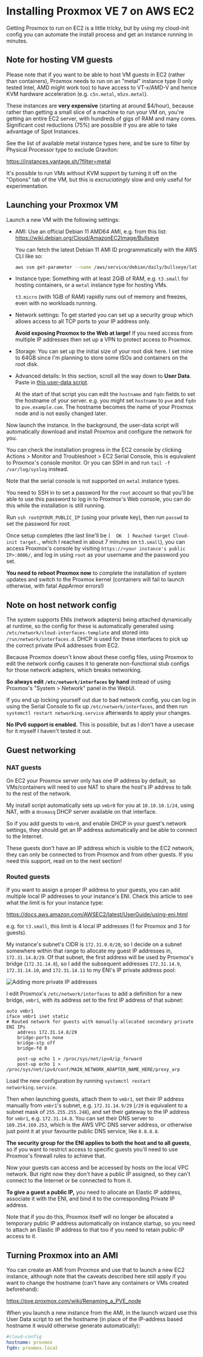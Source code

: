 # Installing Proxmox VE 7 on AWS EC2

Getting Proxmox to run on EC2 is a little tricky, but by using my cloud-init config you can automate the install process
and get an instance running in minutes.

## Note for hosting VM guests

Please note that if you want to be able to host VM guests in EC2 (rather than containers), Proxmox needs to run on an
"metal" instance type (I only tested Intel, AMD might work too) to have access to VT-x/AMD-V and hence KVM hardware 
acceleration (e.g. `c5n.metal`, `m5zn.metal`). 

These instances are **very expensive** (starting at around $4/hour), because rather than getting a small slice of a 
machine to run your VM on, you're getting an entire EC2 server, with hundreds of gigs of RAM and many cores. 
Significant cost reductions (75%) are possible if you are able to take advantage of Spot Instances.

See the list of available metal instance types here, and be sure to filter by Physical Processor type to exclude 
Graviton:

https://instances.vantage.sh/?filter=metal

It's possible to run VMs without KVM support by turning it off on the "Options" tab of the VM, but this is 
*excruciatingly* slow and only useful for experimentation.

## Launching your Proxmox VM

Launch a new VM with the following settings:

- AMI: Use an official Debian 11 AMD64 AMI, e.g. from this list: https://wiki.debian.org/Cloud/AmazonEC2Image/Bullseye
  
  You can fetch the latest Debian 11 AMI ID programmatically with the AWS CLI like so:
  ```bash
  aws ssm get-parameter --name /aws/service/debian/daily/bullseye/latest/amd64
  ```
- Instance type: Something with at least 2GiB of RAM, e.g. `t3.small` for hosting containers, or a `metal` instance type
  for hosting VMs. 
 
  `t3.micro` (with 1GiB of RAM) rapidly runs out of memory and freezes, even with no workloads running.
- Network settings: To get started you can set up a security group which allows access to all TCP ports to your IP 
  address only.

  **Avoid exposing Proxmox to the Web at large!** If you need access from multiple IP addresses then set up a VPN to 
  protect access to Proxmox.
- Storage: You can set up the initial size of your root disk here. I set mine to 64GB since I'm planning to store some
  ISOs and containers on the root disk.
- Advanced details: In this section, scroll all the way down to **User Data**. Paste in 
  [this user-data script](https://raw.githubusercontent.com/thenickdude/proxmox-on-ec2/master/cloud-init.yaml). 
 
  At the start of that script you can edit the `hostname` and `fqdn` fields to set the hostname of your server.
  e.g. you might set `hostname` to `pve` and `fqdn` to `pve.example.com`. The hostname becomes the name of your Proxmox
  node and is not easily changed later.

Now launch the instance. In the background, the user-data script will automatically download and install Proxmox and 
configure the network for you.

You can check the installation progress in the EC2 console by clicking Actions > Monitor and Troubleshoot > 
EC2 Serial Console, this is equivalent to Proxmox's console monitor. Or you can SSH in and run `tail -f /var/log/syslog` 
instead. 

Note that the serial console is not supported on `metal` instance types.

You need to SSH in to set a password for the `root` account so that you'll be able to use this
password to log in to Proxmox's Web console, you can do this while the installation is still running.

Run `ssh root@YOUR_PUBLIC_IP` (using your private key), then run `passwd` to set the password for
root.

Once setup completes (the last line'll be `[  OK  ] Reached target Cloud-init target.`, which I reached in about 7 
minutes on `t3.small`), you can access Proxmox's console by visiting `https://<your instance's public IP>:8006/`,
and log in using `root` as your username and the password you set. 

**You need to reboot Proxmox now** to complete the installation of system updates and switch to the Proxmox kernel (containers 
will fail to launch otherwise, with fatal AppArmor errors!)

## Note on host network config

The system supports ENIs (network adapters) being attached dynamically at runtime, so the config for these is 
automatically generated using `/etc/network/cloud-interfaces-template` and stored into `/run/network/interfaces.d`. 
DHCP is used for these interfaces to pick up the correct private IPv4 addresses from EC2.

Because Proxmox doesn't know about these config files, using Proxmox to edit the network config causes it to generate
non-functional stub configs for those network adapters, which breaks networking.

**So always edit `/etc/network/interfaces` by hand** instead of using Proxmox's "System > Network" panel in the WebUI.

If you end up locking yourself out due to bad network config, you can log in using the Serial Console to fix up
`/etc/network/interfaces`, and then run `systemctl restart networking.service` afterwards to apply your changes.

**No IPv6 support is enabled.** This is possible, but as I don't have a usecase for it myself I haven't tested it 
out.

## Guest networking

### NAT guests

On EC2 your Proxmox server only has one IP address by default, so VMs/containers will need to use NAT to share the host's
IP address to talk to the rest of the network. 

My install script automatically sets up `vmbr0` for you at `10.10.10.1/24`, using NAT, with a `dnsmasq` DHCP server 
available on that interface. 

So if you add guests to `vmbr0`, and enable DHCP in your guest's network settings, they should get an IP address 
automatically and be able to connect to the Internet.

These guests don't have an IP address which is visible to the EC2 network, they can only be connected to from Proxmox
and from other guests. If you need this support, read on to the next section!

### Routed guests

If you want to assign a proper IP address to your guests, you can add multiple local IP addresses to your instance's
ENI. Check this article to see what the limit is for your instance type:

https://docs.aws.amazon.com/AWSEC2/latest/UserGuide/using-eni.html

e.g. for `t3.small`, this limit is 4 local IP addresses (1 for Proxmox and 3 for guests).

My instance's subnet's CIDR is `172.31.0.0/20`, so I decide on a subnet somewhere within that range to allocate my 
guest IP addresses in, `172.31.14.8/29`. Of that subnet, the first address will be used by Proxmox's bridge 
(`172.31.14.8`), so I add the subsequent addresses `172.31.14.9`, `172.31.14.10`, and `172.31.14.11` to my ENI's IP 
private address pool:

![Adding more private IP addresses](assigning-ip-addresses.png)

I edit Proxmox's `/etc/network/interfaces` to add a definition for a new bridge, `vmbr1`, with its address set to the 
first IP address of that subnet:

```
auto vmbr1
iface vmbr1 inet static
# Routed network for guests with manually-allocated secondary private ENI IPs
    address 172.31.14.8/29
    bridge-ports none
    bridge-stp off
    bridge-fd 0

    post-up echo 1 > /proc/sys/net/ipv4/ip_forward
    post-up echo 1 > /proc/sys/net/ipv4/conf/MAIN_NETWORK_ADAPTER_NAME_HERE/proxy_arp
```

Load the new configuration by running `systemctl restart networking.service`.

Then when launching guests, attach them to `vmbr1`, set their IP address manually from
`vmbr1`'s subnet, e.g. `172.31.14.9/29` (`/29` is equivalent to a subnet mask of `255.255.255.248`), and set their 
gateway to the IP address for `vmbr1`, e.g. `172.31.14.8`. You can set their DNS server to `169.254.169.253`,
which is the AWS VPC DNS server address, or otherwise just point it at your favourite public DNS service, like `8.8.8.8`.

**The security group for the ENI applies to both the host and to all guests**, so if you want to restrict 
access to specific guests you'll need to use Proxmox's firewall rules to achieve that.

Now your guests can access and be accessed by hosts on the local VPC network. But right now they don't have a 
public IP assigned, so they can't connect to the Internet or be connected to from it.

**To give a guest a public IP,** you need to allocate an Elastic IP address, associate it with the ENI, and bind it to the
corresponding Private IP address. 

Note that if you do this, Proxmox itself will no longer be allocated a temporary public IP address automatically on 
instance startup, so you need to attach an Elastic IP address to that too if you need to retain public-IP access to it.

## Turning Proxmox into an AMI

You can create an AMI from Proxmox and use that to launch a new EC2 instance, although note that the caveats described
here still apply if you want to change the hostname (can't have any containers or VMs created beforehand):

https://pve.proxmox.com/wiki/Renaming_a_PVE_node

When you launch a new instance from the AMI, in the launch wizard use this User Data script to set the hostname (in 
place of the IP-address based hostname it would otherwise generate automatically):

```yaml
#cloud-config
hostname: proxmox
fqdn: proxmox.local
```

